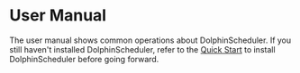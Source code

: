 # User Manual

The user manual shows common operations about DolphinScheduler. If you still haven't installed DolphinScheduler, refer to the [Quick Start](./quick-start.md) to install DolphinScheduler before going forward.